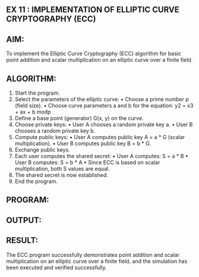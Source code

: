 ## EX 11 : IMPLEMENTATION OF ELLIPTIC CURVE CRYPTOGRAPHY (ECC)

## AIM:

To implement the Elliptic Curve Cryptography (ECC) algorithm for basic point addition and scalar multiplication on an elliptic curve over a finite field.


## ALGORITHM:
1.	Start the program.
2.	Select the parameters of the elliptic curve:
•	Choose a prime number p (field size).
•	Choose curve parameters a and b for the equation:
y2 = x3 + ax + b modp
2.	Define a base point (generator) G(x, y) on the curve.
3.	Choose private keys:
•	User A chooses a random private key a.
•	User B chooses a random private key b.
4.	Compute public keys:
•	User A computes public key A = a * G (scalar multiplication).
•	User B computes public key B = b * G.
5.	Exchange public keys.
6.	Each user computes the shared secret:
•	User A computes: S = a * B
•	User B computes: S = b * A
•	Since ECC is based on scalar multiplication, both S values are equal.
7.	The shared secret is now established.
8.	End the program.

## PROGRAM:

## OUTPUT:

## RESULT:

The ECC program successfully demonstrates point addition and scalar multiplication on an elliptic curve over a finite field, and the simulation has been executed and verified successfully.
